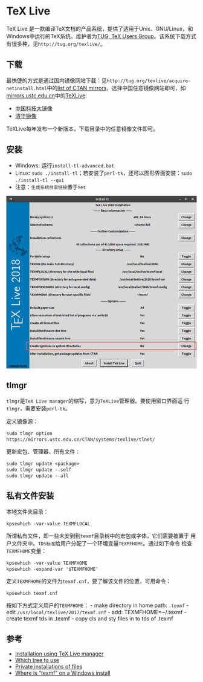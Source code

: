 # TeX Live

TeX Live 是一款编译TeX文档的产品系统，提供了适用于Unix、GNU/Linux，和Windows中运行的TeX系统。维护者为[TUG, TeX Users Group](tug.org)。该系统下载方式有很多种，见`http://tug.org/texlive/`。

## 下载
最快倢的方式是通过国内镜像网站下载：见`http://tug.org/texlive/acquire-netinstall.html`中的[list of CTAN mirrors](https://ctan.org/mirrors)，选择中国任意镜像网站即可，如[mirrors.ustc.edu.cn](http://mirrors.ustc.edu.cn/CTAN/)中的[TeXLive](http://mirrors.ustc.edu.cn/CTAN/systems/texlive/):

   - [中国科技大镜像](http://mirrors.ustc.edu.cn/CTAN/systems/texlive/Images/)
   - [清华镜像](https://mirrors.tuna.tsinghua.edu.cn/CTAN/systems/texlive/Images/)

TeXLive每年发布一个新版本，下载目录中的任意镜像文件即可。


## 安装

- Windows:  运行`install-tl-advanced.bat`
- Linux: `sudo ./install-tl`；若安装了`perl-tk`，还可以图形界面安装：`sudo ./install-tl --gui`
- 注意：`生成系统目录链接`置于`Yes`

![](./gui.jpg)

## tlmgr

`tlmgr`是`TeX Live manager`的缩写，意为`TeXLive`管理器。要使用窗口界面运
行`tlmgr`，需要安装`perl-tk`。

定义镜像源：
```
sudo tlmgr option https://mirrors.ustc.edu.cn/CTAN/systems/texlive/tlnet/

```
更新宏包、管理器、所有文件：
```
sudo tlmgr update <package>
sudo tlmgr update --self
sudo tlmgr update --all
```


## 私有文件安装

本地文件夹目录：

```
kpsewhich -var-value TEXMFLOCAL
```

所谓私有文件，即一些未安到到`texmf`目录树中的宏包或字体，它们需要被置于
用户文件夹中。`TDS标准`给用户分配了一个环境变量`TEXMFHOME`。通过如下命令
检查`TEXMFHOME`变量：

```
kpsewhich -var-value TEXMFHOME
kpsewhich -expand-var '$TEXMFHOME'
```

定义`TEXMFHOME`的文件为`texmf.cnf`，要了解该文件的位置，可用命令：
```
kpsewhich texmf.cnf
```

按如下方式定义用户的`TEXMFHOME`：
    - make directory in home path: `.texmf`
    - edit `/usr/local/texlive/2017/texmf.cnf`
    - add: TEXMFHOME=~/.texmf
    - create texmf tds in .texmf
    - copy cls and sty files in to tds of .texmf

## 参考

- [Installation using TeX Live manager](https://texfaq.org/FAQ-inst-texlive "tlmgr")
- [Which tree to use](https://texfaq.org/FAQ-what-TDS "TDS")
- [Private installations of files](https://texfaq.org/FAQ-privinst "TEXMFHOME")
- [Where is “texmf” on a Windows install](https://tex.stackexchange.com/questions/12701/where-is-texmf-on-a-windows-install)